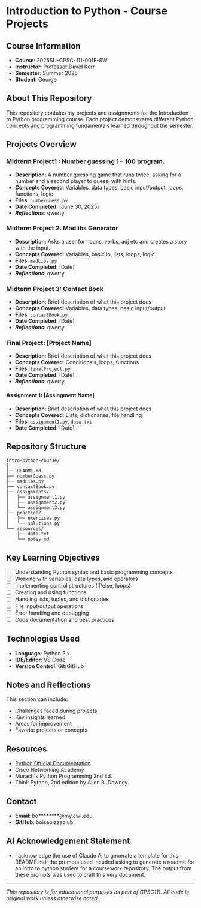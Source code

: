 # Introduction to Python - Course Projects

## Course Information
- **Course**: 2025SU-CPSC-111-001F-8W
- **Instructor**: Professor David Kerr
- **Semester**: Summer 2025
- **Student**: George

## About This Repository
This repository contains my projects and assignments for the Introduction to Python programming course. Each project demonstrates different Python concepts and programming fundamentals learned throughout the semester.

## Projects Overview

### Midterm Project1 : Number guessing 1 – 100 program.
- **Description**: A number guessing game that runs twice, asking for a number and a second player to guess, with hints.
- **Concepts Covered**: Variables, data types, basic input/output, loops, functions, logic
- **Files**: `numberGuess.py`
- **Date Completed**: [June 30, 2025]
- ***Reflections***: qwerty

### Midterm Project 2: Madlibs Generator
- **Description**: Asks a user for nouns, verbs, adj etc and creates a story with the input.
- **Concepts Covered**: Variables, basic io, lists, loops, logic
- **Files**: `madLibs.py`
- **Date Completed**: [Date]
- ***Reflections***: qwerty

### Midterm Project 3: Contact Book
- **Description**: Brief description of what this project does
- **Concepts Covered**: Variables, data types, basic input/output
- **Files**: `contactBook.py`
- **Date Completed**: [Date]
- ***Reflections***: qwerty

### Final Project: [Project Name]
- **Description**: Brief description of what this project does
- **Concepts Covered**: Conditionals, loops, functions
- **Files**: `finalProject.py`
- **Date Completed**: [Date]
- ***Reflections***: qwerty

#### Assignment 1: [Assingment Name]
- **Description**: Brief description of what this project does
- **Concepts Covered**: Lists, dictionaries, file handling
- **Files**: `assignment1.py`, `data.txt`
- **Date Completed**: [Date]


## Repository Structure
```
intro-python-course/
│
├── README.md
├── numberGuess.py
├── madLibs.py
├── contactBook.py
├── assignments/
│   ├── assignment1.py
│   ├── assignment2.py
│   └── assignment3.py
├── practice/
│   ├── exercises.py
│   └── solutions.py
└── resources/
    ├── data.txt
    └── notes.md
```

## Key Learning Objectives
- [ ] Understanding Python syntax and basic programming concepts
- [ ] Working with variables, data types, and operators
- [ ] Implementing control structures (if/else, loops)
- [ ] Creating and using functions
- [ ] Handling lists, tuples, and dictionaries
- [ ] File input/output operations
- [ ] Error handling and debugging
- [ ] Code documentation and best practices

## Technologies Used
- **Language**: Python 3.x
- **IDE/Editor**: VS Code
- **Version Control**: Git/GitHub

## Notes and Reflections
This section can include:
- Challenges faced during projects
- Key insights learned
- Areas for improvement
- Favorite projects or concepts

## Resources
- [Python Official Documentation](https://docs.python.org/3/)
- Cisco Networking Academy
- Murach's Python Programming 2nd Ed.
- Think Python, 2nd edition by Allen B. Downey

## Contact
- **Email**: bo********@my.cwi.edu
- **GitHub**: boisepizzaclub

## AI Acknowledgement Statement  
- I acknowledge the use of Claude Ai to generate a template for this README.md; the prompts used incuded asking to generate a readme for an intro to python student for a coursework repository. The output from these prompts was used to craft this very document.  

---
*This repository is for educational purposes as part of CPSC111. All code is original work unless otherwise noted.*